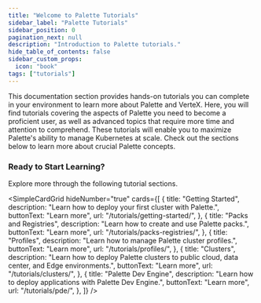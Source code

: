 ```yaml
---
title: "Welcome to Palette Tutorials"
sidebar_label: "Palette Tutorials"
sidebar_position: 0
pagination_next: null
description: "Introduction to Palette tutorials."
hide_table_of_contents: false
sidebar_custom_props:
  icon: "book"
tags: ["tutorials"]
---
```


This documentation section provides hands-on tutorials you can complete in your environment to learn more about Palette
and VerteX. Here, you will find tutorials covering the aspects of Palette you need to become a proficient user, as well
as advanced topics that require more time and attention to comprehend. These tutorials will enable you to maximize
Palette's ability to manage Kubernetes at scale. Check out the sections below to learn more about crucial Palette
concepts.

### Ready to Start Learning?

Explore more through the following tutorial sections.

<!-- vale off -->

<SimpleCardGrid
  hideNumber="true"
  cards={[
    {
      title: "Getting Started",
      description: "Learn how to deploy your first cluster with Palette.",
      buttonText: "Learn more",
      url: "/tutorials/getting-started/",
    },
    {
      title: "Packs and Registries",
      description: "Learn how to create and use Palette packs.",
      buttonText: "Learn more",
      url: "/tutorials/packs-registries/",
    },
    {
      title: "Profiles",
      description: "Learn how to manage Palette cluster profiles.",
      buttonText: "Learn more",
      url: "/tutorials/profiles/",
    },
    {
      title: "Clusters",
      description: "Learn how to deploy Palette clusters to public cloud, data center, and Edge environments.",
      buttonText: "Learn more",
      url: "/tutorials/clusters/",
    },
    {
      title: "Palette Dev Engine",
      description: "Learn how to deploy applications with Palette Dev Engine.",
      buttonText: "Learn more",
      url: "/tutorials/pde/",
    },
  ]}
/>
